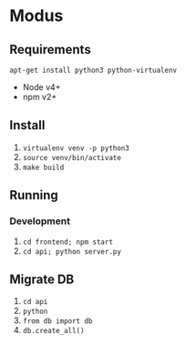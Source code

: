 # Modus

## Requirements

```
apt-get install python3 python-virtualenv
```

- Node v4+
- npm v2+

## Install

1. `virtualenv venv -p python3`
1. `source venv/bin/activate`
1. `make build`

## Running

### Development

1. `cd frontend; npm start`
1. `cd api; python server.py`

## Migrate DB

1. `cd api`
2. `python`
3. `from db import db`
4. `db.create_all()`
